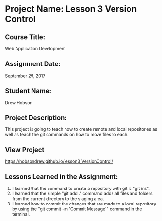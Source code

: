 # Project Name:  Lesson 3 Version Control


## Course Title:
Web Application Development

## Assignment Date:  
September 29, 2017

## Student Name:  
Drew Hobson

## Project Description:
This project is going to teach how to create remote and local repositories as well as teach the git commands on how to move files to each.

## View Project
 https://hobsondrew.github.io/lesson3_VersionControl/

## Lessons Learned in the Assignment:
1. I learned that the command to create a repository with git is "git init".
2. I learned that the simple "git add ." command adds all files and folders from the current directory to the staging area. 
3. I learned how to commit the changes that are made to a local repository by using the "git commit -m 'Commit Message'" command in the terminal.

